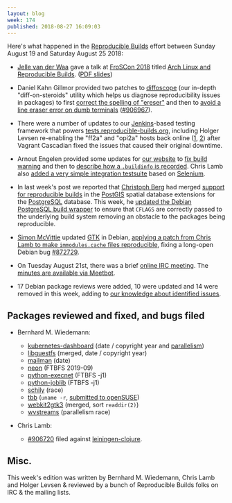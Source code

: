 ```yaml
---
layout: blog
week: 174
published: 2018-08-27 16:09:03
---
```


Here's what happened in the [Reproducible Builds](https://reproducible-builds.org) effort between Sunday August 19 and Saturday August 25 2018:

* [Jelle van der Waa](https://vdwaa.nl/) gave a talk at [FroSCon 2018](https://www.froscon.de/news/froscon-2018/) titled [Arch Linux and Reproducible Builds](https://programm.froscon.de/2018/events/2321.html). ([PDF slides](https://programm.froscon.de/2018/system/event_attachments/attachments/000/000/509/original/Arch_Linux_Reproducible_Builds.pdf))

* Daniel Kahn Gillmor provided two patches to [diffoscope](https://diffoscope.org) (our in-depth "diff-on-steroids" utility which helps us diagnose reproducibility issues in packages) to first [correct the spelling of "ereser"](https://salsa.debian.org/reproducible-builds/diffoscope/commit/3522476) and then to [avoid a line eraser error on dumb terminals](https://salsa.debian.org/reproducible-builds/diffoscope/commit/038ac84) ([#906967](htps://bugs.debian.org/906967)).

* There were a number of updates to our [Jenkins](https://jenkins.io/)-based testing framework that powers [tests.reproducible-builds.org](tests.reproducible-builds.org), including Holger Levsen re-enabling the "ff2a" and "opi2a" hosts back online ([1](https://salsa.debian.org/qa/jenkins.debian.net/commit/7cb81648), [2](https://salsa.debian.org/qa/jenkins.debian.net/commit/0f3ec3fd)) after Vagrant Cascadian fixed the issues that caused their original downtime.

* Arnout Engelen provided some updates for [our website](https://reproducible-builds.org/) to [fix build warning](https://salsa.debian.org/reproducible-builds/reproducible-website/commit/6490dde) and then to [describe how a `.buildinfo` is recorded](https://salsa.debian.org/reproducible-builds/reproducible-website/commit/06416b6). Chris Lamb also [added a very simple integration testsuite](https://salsa.debian.org/reproducible-builds/reproducible-website/commit/22c1dcb) based on [Selenium](https://www.seleniumhq.org/).

* In last week's post we reported that [Christoph Berg](https://www.df7cb.de/) had merged [support for reproducible builds](https://github.com/postgis/postgis/commit/873c6cba3e7f7e87b615b25c50d9c8dcede661ec) in the [PostGIS](https://postgis.net/) spatial database extensions for the [PostgreSQL](https://www.postgresql.org/) database. This week, he [updated the Debian PostgreSQL build wrapper](https://salsa.debian.org/postgresql/postgresql-common/commit/c32ca637e093b4a1a3207ccbd86d82e56d9c5937) to ensure that `CFLAGS` are correctly passed to the underlying build system removing an obstacle to the packages being reproducible.

* [Simon McVittie](https://smcv.pseudorandom.co.uk/) updated [GTK](https://www.gtk.org/) in Debian, [applying a patch from Chris Lamb to make `immodules.cache` files reproducible](https://salsa.debian.org/gnome-team/gtk2/commit/7deeede44c844e99402816ebc035de4d575f3db0#9c96da0e9f91d7d8937b69b524702c106258f0d1_12_16), fixing a long-open Debian bug [#872729](https://bugs.debian.org/872729).

* On Tuesday August 21st, there was a brief [online IRC meeting](https://lists.reproducible-builds.org/pipermail/rb-general/2018-August/001116.html). The [minutes are available via Meetbot](http://meetbot.debian.net/reproducible-builds/2018/reproducible-builds.2018-08-21-16.05.html).

* 17 Debian package reviews were added, 10 were updated and 14 were removed in this week, adding to [our knowledge about identified issues](https://tests.reproducible-builds.org/debian/index_issues.html).


Packages reviewed and fixed, and bugs filed
-------------------------------------------


* Bernhard M. Wiedemann:
    * [kubernetes-dashboard](https://github.com/kubernetes/dashboard/pull/3233) (date / copyright year and [parallelism](https://github.com/kubernetes/dashboard/issues/3234))
    * [libguestfs](https://www.redhat.com/archives/libguestfs/2018-August/msg00230.html) (merged, date / copyright year)
    * [mailman](https://build.opensuse.org/request/show/630980) (date)
    * [neon](https://bugzilla.opensuse.org/show_bug.cgi?id=1105995) (FTBFS 2019-09)
    * [python-execnet](https://github.com/pytest-dev/execnet/pull/84) (FTBFS -j1)
    * [python-joblib](https://github.com/joblib/joblib/issues/758) (FTBFS -j1)
    * [schily](https://build.opensuse.org/request/show/630357) (race)
    * [tbb](https://github.com/01org/tbb/pull/82) (`uname -r`, [submitted to openSUSE](https://build.opensuse.org/request/show/631209))
    * [webkit2gtk3](https://bugs.webkit.org/show_bug.cgi?id=188738) (merged, sort `readdir(2)`)
    * [wvstreams](https://build.opensuse.org/request/show/630334) (parallelism race)

* Chris Lamb:
    * [#906720](https://bugs.debian.org/906720) filed against [leiningen-clojure](https://tracker.debian.org/pkg/leiningen-clojure).


Misc.
-----

This week's edition was written by Bernhard M. Wiedemann, Chris Lamb and Holger Levsen & reviewed by a bunch of Reproducible Builds folks on IRC & the mailing lists.
